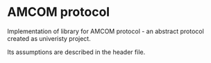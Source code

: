# AMCOM protocol

Implementation of library for AMCOM protocol - an abstract protocol created as univeristy project.

Its assumptions are described in the header file.
